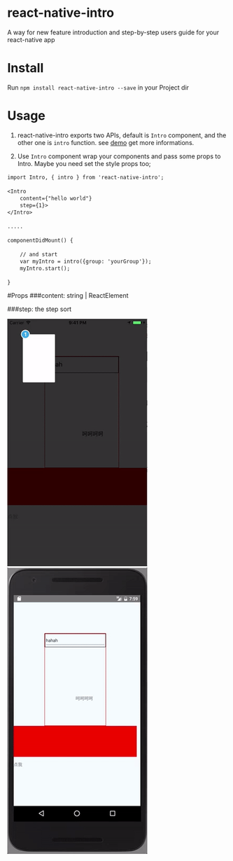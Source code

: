 # react-native-intro
A way for new  feature introduction and step-by-step users guide for your react-native app

# Install
Run ```npm install react-native-intro --save``` in your Project dir

# Usage

1. react-native-intro exports two APIs, default is ```Intro``` component, and the other one is ```intro``` function. see [demo](./demo/) get more informations.

2. Use ```Intro``` component wrap your components and pass some props to Intro. Maybe you need set the style props too;

```
import Intro, { intro } from 'react-native-intro';

<Intro
    content={"hello world"}
    step={1}>
</Intro>

.....

componentDidMount() {

    // and start
    var myIntro = intro({group: 'yourGroup'});
    myIntro.start();

}

```

#Props
###content: string | ReactElement

###step: the step sort

![ios screen shoot](./demo/ios.gif)
![android screen shoot](./demo/android.gif)
